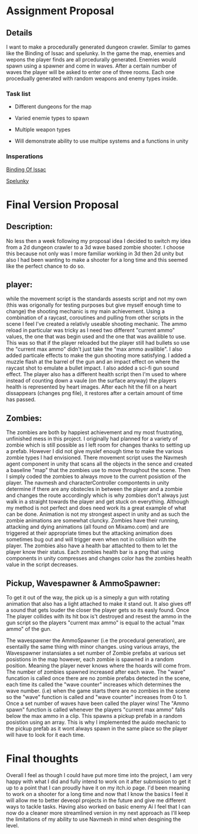 # Assignment Proposal
## Details

I want to make a procedurally generated dungeon crawler. Similar to games like the Binding of Issac and spelunky. 
In the game the map, enemies and wepons the player finds are all prcedurally generated. Enemies would spawn using a spawner and come in waves. After a certain number of waves the player will be asked to enter one of three rooms. Each one procedually generated with random weapons and enemy types inside.

### Task list
 - Different dungeons for the map
 
 - Varied enemie types to spawn
 
 - Multiple weapon types
 
 - Will demonstrate ability to use multipe systems and a functions in unity
 
 ### Insperations
 
 [Binding Of Issac](https://www.youtube.com/watch?v=BiZ6mMlOF7c)
 
 [Spelunky](https://www.youtube.com/watch?v=n50JIBBwcbM&t=17s)





#                                                     Final Version Proposal

## Description:

No less then a week following my proposal idea I decided to switch my idea from a 2d dungeon crawler to a 3d wave based zombie shooter. I choose this because not only was I more familiar working in 3d then 2d unity but also I had been wanting to make a shooter for a long time and this seemed like the perfect chance to do so.



## player:

while the movement script is the standards assests script and not my own (this was origonally for testing purposes but give myself enough time to change) the shooting mechanic is my main achievement. Using a combination of a raycast, coroutines and pulling from other scripts in the scene I feel I've created a relativly useable shooting mechanic. The ammo reload in particular was tricky as I need two different "current ammo" values, the one that was begin used and the one that was availible to use. This was so that if the player reloaded but the player still had bullets so use the "current max ammo" didn't just take the "max ammo availible". I also added particale effects to make the gun shooting more satisfying. I added a muzzle flash at the barrel of the gun and an impact effect on where the raycast shot to emulate a bullet impact. I also added a sci-fi gun sound effect.
The player also has a different health script then I'm used to where instead of counting down a vaule (on the surface anyway) the players health is represented by heart images. After each hit the fill on a heart dissappears (changes png file), it restores after a certain amount of time has passed.

## Zombies:

The zombies are both by happiest achievement and my most frustrating, unfinished mess in this project. I originally had planned for a variety of zombie which is still possible as I left room for changes thanks to setting up a prefab. However I did not give myslef enough time to make the various zombie types I had envisioned. There movement script uses the Navmesh agent component in unity that scans all the objects in the sence and created a baseline "map" that the zombies use to move throughout the scene. Then I simply coded the zombies to always move to the current posistion of the player. The navmesh and characterController compontents in unity determine if there are any obstecles in between the player and a zombie and changes the route accordingly which is why zombies don't always just walk in a straight towards the player and get stuck on everything. Although my method is not perfect and does need work its a great example of what can be done.
Animation is not my strongest aspect in unity and as such the zombie animations are somewhat cluncky. Zombies have their running, attacking and dying animations (all found on Mixamo.com) and are triggered at their appropriate times but the attacking animation does sometimes bug out and will trigger even when not in collision with the player. The zombies also have a health bar attachted to them to let the player know their status. Each zombies health bar is a png that using components in unity compresses and changes color has the zombies health value in the script decreases.

## Pickup, Wavespawner & AmmoSpawner:

To get it out of the way, the pick up is a simeply a gun with rotating animation that also has a light attached to make it stand out. It also gives off a sound that gets louder the closer the player gets so its easly found. Once The player collides with its hit box is't destroyed and resest the ammo in the gun script so the players "current max ammo" is equal to the actual "max ammo" of the gun.

The wavespawner the AmmoSpawner (i.e the procedural generation), are esentailly the same thing with minor changes. using various arrays, the Wavespawner instansiates a set number of Zombie prefabs at various set posistions in the map however, each zombie is spawned in a random position. Meaning the player never knows where the hoards will come from. The number of zombies spawned increased after each wave.
The "wave" funcation is called once there are no zombie prefabs detected in the scene, each time its called the "wave counter" increases which determines the wave number. (i.e) when the game starts there are no zombies in the scene so the "wave" function is called and "wave counter" increases from 0 to 1. Once a set number of waves have been called the player wins!
The "Ammo spawn" function is called whenever the players "current max ammo" falls below the max ammo in a clip. This spawns a pickup prefab in a random posistion using an array. This is why I implemented the auido mechanic to the pickup prefab as it wont always spawn in the same place so the player will have to look for it each time.


#                                                         Final thoughts

Overall I feel as though I could have put more time into the project, I am very happy with what I did and fully intend to work on it after submission to get it up to a point that I can proudly have it on my itch.io page.
I'd been meaning to work on a shooter for a long time and now that I know the basics I feel it will allow me to better deveopl projects in the future and give me different ways to tackle tasks. Having also worked on basic enemy Ai I feel that I can now do a cleaner more streamlined version in my next approach as I'll keep the limitations of my ability to use Navmesh in mind when desgining the level.
